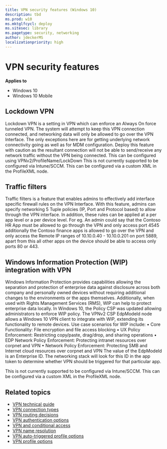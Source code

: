 ```yaml
---
title: VPN security features (Windows 10)
description: tbd
ms.prod: w10
ms.mktglfcycl: deploy
ms.sitesec: library
ms.pagetype: security, networking
author: jdeckerMS
localizationpriority: high
---
```


# VPN security features

**Applies to**
-   Windows 10
-   Windows 10 Mobile


## Lockdown VPN

Lockdown VPN is a setting in VPN which can enforce an Always On force tunneled VPN. The system will attempt to keep this VPN connection connected, and networking data will only be allowed to go over the VPN Interface. The only exceptions here are for getting underlying network connectivity going as well as for MDM configuration. Deploy this feature with caution as the resultant connection will not be able to send/receive any network traffic without the VPN being connected. 
This can be configured using 
VPNv2/ProfileName/LockDown
This is not currently supported to be configured via Intune/SCCM. This can be configured via a custom XML in the ProfileXML node. 


## Traffic filters

Traffic filters is a feature that enables admins to effectively add interface specific firewall rules on the VPN Interface. With this feature, admins can specify networking 5 Tuple policies (IP, Port and Protocol based) to allow through the VPN interface. In addition, these rules can be applied at a per app level or a per device level. For eg. An admin could say that the Contoso HR App must be allowed to go through the VPN and only access port 4545 additionally the Contoso finance apps is allowed to go over the VPN and only access the Remote IP ranges of 10.10.0.40 - 10.10.0.201 on port 5889, apart from this all other apps on the device should be able to access only ports 80 or 443.  

## Windows Information Protection (WIP) integration with VPN

Windows Information Protection provides capabilities allowing the separation and protection of enterprise data against disclosure across both company and personally owned devices without requiring additional changes to the environments or the apps themselves.  Additionally, when used with Rights Management Services (RMS), WIP can help to protect enterprise data locally.
In Windows 10, the Policy CSP was updated allowing administrators to enforce WIP policy. The VPNv2 CSP EdpModeId node allows a Windows 10 VPN client to integrate with WIP, extending its functionality to remote devices. Use case scenarios for WIP include:
•	Core Functionality: File encryption and file access blocking
•	UX Policy Enforcement: Restricting copy/paste, drag/drop, and sharing operations
•	EDP Network Policy Enforcement: Protecting intranet resources over corpnet and VPN
•	Network Policy Enforcement: Protecting SMB and Internet cloud resources over corpnet and VPN
The value of the EdpModeId is an Enterprise ID. The networking stack will look for this ID in the app token to determine whether VPN should be triggered for that particular app. 

This is not currently supported to be configured via Intune/SCCM. This can be configured via a custom XML in the ProfileXML node. 



## Related topics

- [VPN technical guide](vpn-guide.md)
- [VPN connection types](vpn-connection-type.md)
- [VPN routing decisions](vpn-routing.md)
- [VPN authentication options](vpn-authentication.md)
- [VPN and conditional access](vpn-conditional-access.md)
- [VPN name resolution](vpn-name-resolution.md)
- [VPN auto-triggered profile options](vpn-auto-trigger-profile.md)
- [VPN profile options](vpn-profile-options.md)